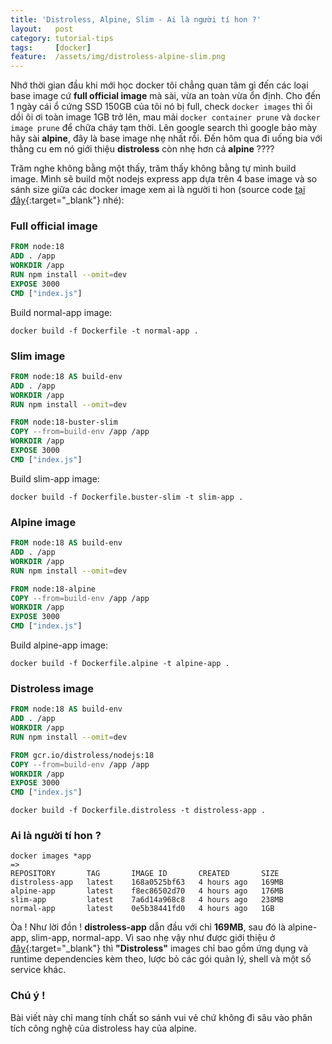 ```yaml
---
title: 'Distroless, Alpine, Slim - Ai là người tí hon ?'
layout:   post
category: tutorial-tips
tags:     [docker]
feature:  /assets/img/distroless-alpine-slim.png
---
```


Nhớ thời gian đầu khi mới học docker tôi chẳng quan tâm gì đến các loại base image cứ <strong>full official image</strong> mà sài, vừa 
an toàn vừa ổn định. Cho đến 1 ngày cái ổ cứng SSD 150GB của tôi nó bị full, check ```docker images``` thì ối dồi ôi ơi toàn image 1GB trở lên, mau mải ```docker container prune``` và ```docker image prune``` để chữa cháy tạm thời. Lên google search thì google bảo mày hãy sài <strong>alpine</strong>, đây là base image nhẹ nhất rồi. Đến hôm qua đi uống bia với thằng cu em nó giới thiệu <strong>distroless</strong> còn nhẹ hơn cả <strong>alpine</strong> ????

<!--more-->

Trăm nghe không bằng một thấy, trăm thấy không bằng tự mình build image. Mình sẽ build một nodejs express app dựa trên 4 base image và so sánh size giữa các docker image xem ai là người ti hon (source code [tại đây](https://github.com/saiury92/distroless-node-express){:target="_blank"} nhé):

### Full official image

```dockerfile
FROM node:18
ADD . /app
WORKDIR /app
RUN npm install --omit=dev
EXPOSE 3000
CMD ["index.js"]
```

Build normal-app image:

```
docker build -f Dockerfile -t normal-app .
```

### Slim image

```dockerfile
FROM node:18 AS build-env
ADD . /app
WORKDIR /app
RUN npm install --omit=dev

FROM node:18-buster-slim
COPY --from=build-env /app /app
WORKDIR /app
EXPOSE 3000
CMD ["index.js"]
```

Build slim-app image:

```
docker build -f Dockerfile.buster-slim -t slim-app .
```

### Alpine image

```dockerfile
FROM node:18 AS build-env
ADD . /app
WORKDIR /app
RUN npm install --omit=dev

FROM node:18-alpine
COPY --from=build-env /app /app
WORKDIR /app
EXPOSE 3000
CMD ["index.js"]
```

Build alpine-app image:

```
docker build -f Dockerfile.alpine -t alpine-app .
```

### Distroless image

```dockerfile
FROM node:18 AS build-env
ADD . /app
WORKDIR /app
RUN npm install --omit=dev

FROM gcr.io/distroless/nodejs:18
COPY --from=build-env /app /app
WORKDIR /app
EXPOSE 3000
CMD ["index.js"]
```
```
docker build -f Dockerfile.distroless -t distroless-app .
```

### Ai là người tí hon ?
```shell
docker images *app
=>
REPOSITORY       TAG       IMAGE ID       CREATED       SIZE
distroless-app   latest    168a0525bf63   4 hours ago   169MB
alpine-app       latest    f8ec86502d70   4 hours ago   176MB
slim-app         latest    7a6d14a968c8   4 hours ago   238MB
normal-app       latest    0e5b38441fd0   4 hours ago   1GB
```

Òa ! Như lời đồn ! <strong>distroless-app</strong> dẫn đầu với chỉ <strong>169MB</strong>, sau đó là alpine-app, slim-app, normal-app.
Vì sao nhẹ vậy như được giới thiệu ở [đây](https://github.com/GoogleContainerTools/distroless#distroless-container-images){:target="_blank"} thì <strong>"Distroless"</strong> images chỉ bao gồm ứng dụng và runtime dependencies kèm theo, lược bỏ các gói quản lý, shell và một số service khác. 

### Chú ý !
Bài viết này chỉ mang tính chất so sánh vui vẻ chứ không đi sâu vào phân tích công nghệ của distroless hay của alpine. 





